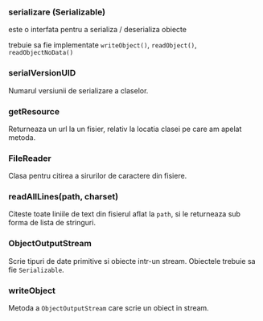 ### serializare (Serializable)

este o interfata pentru a serializa / deserializa obiecte

trebuie sa fie implementate `writeObject()`, `readObject()`, `readObjectNoData()`

### serialVersionUID

Numarul versiunii de serializare a claselor.
 
### getResource

Returneaza un url la un fisier, relativ la locatia clasei pe care am apelat metoda.

### FileReader

Clasa pentru citirea a sirurilor de caractere din fisiere.

### readAllLines(path, charset)

Citeste toate liniile de text din fisierul aflat la `path`, si le returneaza sub forma de lista de stringuri.
 
### ObjectOutputStream

Scrie tipuri de date primitive si obiecte intr-un stream. Obiectele trebuie sa fie `Serializable`.

### writeObject

Metoda a `ObjectOutputStream` care scrie un obiect in stream.
